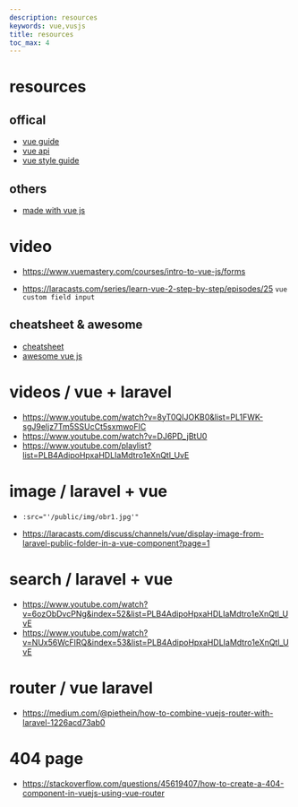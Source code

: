 ```yaml
---
description: resources
keywords: vue,vusjs
title: resources
toc_max: 4
---
```


# resources

## offical

* [vue guide](https://vuejs.org/v2/guide/)
* [vue api](https://vuejs.org/v2/api/)
* [vue style guide](https://vuejs.org/v2/style-guide/)

## others

* [made with vue js](https://madewithvuejs.com/)

# video

* https://www.vuemastery.com/courses/intro-to-vue-js/forms

* https://laracasts.com/series/learn-vue-2-step-by-step/episodes/25 `vue` `custom field input`

## cheatsheet & awesome

* [cheatsheet](https://vuejs-tips.github.io/cheatsheet/)
* [awesome vue js](https://github.com/vuejs/awesome-vue)

# videos / vue + laravel

* https://www.youtube.com/watch?v=8yT0QIJOKB0&list=PL1FWK-sgJ9eljz7Tm5SSUcCt5sxmwoFlC
* https://www.youtube.com/watch?v=DJ6PD_jBtU0
* https://www.youtube.com/playlist?list=PLB4AdipoHpxaHDLIaMdtro1eXnQtl_UvE

# image / laravel + vue

* `:src="'/public/img/obr1.jpg'"`

* https://laracasts.com/discuss/channels/vue/display-image-from-laravel-public-folder-in-a-vue-component?page=1
# search / laravel + vue

* https://www.youtube.com/watch?v=6ozObDvcPNg&index=52&list=PLB4AdipoHpxaHDLIaMdtro1eXnQtl_UvE
* https://www.youtube.com/watch?v=NUx56WcFIRQ&index=53&list=PLB4AdipoHpxaHDLIaMdtro1eXnQtl_UvE

# router / vue laravel

* https://medium.com/@piethein/how-to-combine-vuejs-router-with-laravel-1226acd73ab0

# 404 page

* https://stackoverflow.com/questions/45619407/how-to-create-a-404-component-in-vuejs-using-vue-router
